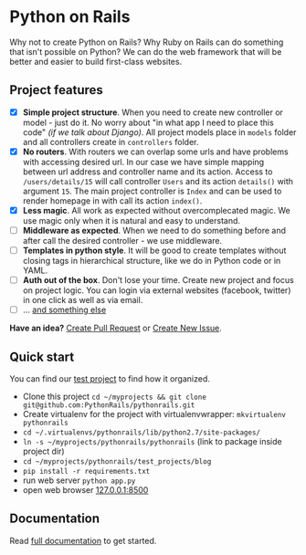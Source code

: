 Python on Rails
===

Why not to create Python on Rails? Why Ruby on Rails can do something that isn't possible on Python? We can do the web framework that will be better and easier to build first-class websites.


Project features
---

- [x] **Simple project structure**. When you need to create new controller or model - just do it. No worry about "in what app I need to place this code" *(if we talk about Django)*. All project models place in `models` folder and all controllers create in `controllers` folder.
- [x] **No routers**. With routers we can overlap some urls and have problems with accessing desired url. In our case we have simple mapping between url address and controller name and its action. Access to `/users/details/15` will call controller `Users` and its action `details()` with argument `15`. The main project controller is `Index` and can be used to render homepage in with call its action `index()`.
- [x] **Less magic**. All work as expected without overcomplecated magic. We use magic only when it is natural and easy to understand.
- [ ] **Middleware as expected**. When we need to do something before and after call the desired controller - we use middleware.
- [ ] **Templates in python style**. It will be good to create templates without closing tags in hierarchical structure, like we do in Python code or in YAML.
- [ ] **Auth out of the box**. Don't lose your time. Create new project and focus on project logic. You can login via external websites (facebook, twitter) in one click as well as via email.
- [ ] ... [and something else](docs/chapters/features.md)

**Have an idea?** [Create Pull Request](https://github.com/PythonRails/pythonrails/pulls) or [Create New Issue](https://github.com/PythonRails/pythonrails/issues).


Quick start
---

You can find our [test project](test_projects/blog) to find how it organized.

- Clone this project `cd ~/myprojects && git clone git@github.com:PythonRails/pythonrails.git`
- Create virtualenv for the project with virtualenvwrapper: `mkvirtualenv pythonrails`
- `cd ~/.virtualenvs/pythonrails/lib/python2.7/site-packages/`
- `ln -s ~/myprojects/pythonrails/pythonrails` (link to package inside project dir)
- `cd ~/myprojects/pythonrails/test_projects/blog`
- `pip install -r requirements.txt`
- run web server `python app.py`
- open web browser [127.0.0.1:8500](http://127.0.0.1:8500)


Documentation
---

Read [full documentation](docs) to get started.

